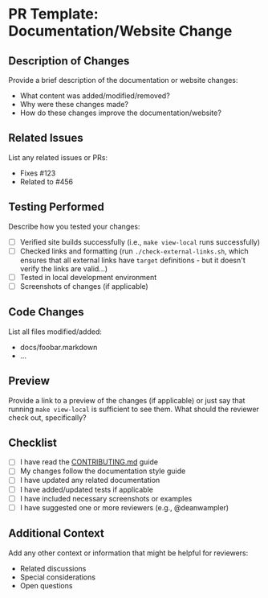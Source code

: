# PR Template: Documentation/Website Change

## Description of Changes
Provide a brief description of the documentation or website changes:

* What content was added/modified/removed?
* Why were these changes made?
* How do these changes improve the documentation/website?

## Related Issues
List any related issues or PRs:
* Fixes #123
* Related to #456

## Testing Performed
Describe how you tested your changes:
- [ ] Verified site builds successfully (i.e., `make view-local` runs successfully)
- [ ] Checked links and formatting (run `./check-external-links.sh`, which ensures that all external links have `target` definitions - but it doesn't verify the links are valid...)
- [ ] Tested in local development environment
- [ ] Screenshots of changes (if applicable)

## Code Changes
List all files modified/added:
* docs/foobar.markdown
* ...

## Preview
Provide a link to a preview of the changes (if applicable) or just say that running `make view-local` is sufficient to see them. What should the reviewer check out, specifically?

## Checklist
- [ ] I have read the [CONTRIBUTING.md](CONTRIBUTING.md) guide
- [ ] My changes follow the documentation style guide
- [ ] I have updated any related documentation
- [ ] I have added/updated tests if applicable
- [ ] I have included necessary screenshots or examples
- [ ] I have suggested one or more reviewers (e.g., @deanwampler)

## Additional Context
Add any other context or information that might be helpful for reviewers:
* Related discussions
* Special considerations
* Open questions  

